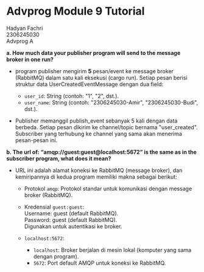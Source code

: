 # Advprog Module 9 Tutorial
Hadyan Fachri\
2306245030\
Advprog A

**a. How much data your publisher program will send to the message broker in one run?**

- program publisher mengirim **5** pesan/event ke message broker (RabbitMQ) dalam satu kali eksekusi (cargo run). Setiap pesan berisi struktur data UserCreatedEventMessage dengan dua field:
    - `user_id`: String (contoh: "1", "2", dst.).
    - `user_name`: String (contoh: "2306245030-Amir", "2306245030-Budi", dst.).

- Publisher memanggil publish_event sebanyak 5 kali dengan data berbeda. Setiap pesan dikirim ke channel/topic bernama "user_created". Subscriber yang terhubung ke channel yang sama akan menerima pesan-pesan ini.

**b. The url of: “amqp://guest:guest@localhost:5672” is the same as in the subscriber program, what does it mean?**

- URL ini adalah alamat koneksi ke RabbitMQ (message broker), dan kemiripannya di kedua program memiliki makna sebagai berikut:

    - Protokol `amqp`:
    Protokol standar untuk komunikasi dengan message broker (RabbitMQ).

    - Kredensial `guest:guest`:\
    Username: guest (default RabbitMQ).\
    Password: guest (default RabbitMQ).\
    Digunakan untuk autentikasi ke broker.

    - `localhost:5672`:
        - `localhost`: Broker berjalan di mesin lokal (komputer yang sama dengan program).
        - `5672`: Port default AMQP untuk koneksi ke RabbitMQ.
